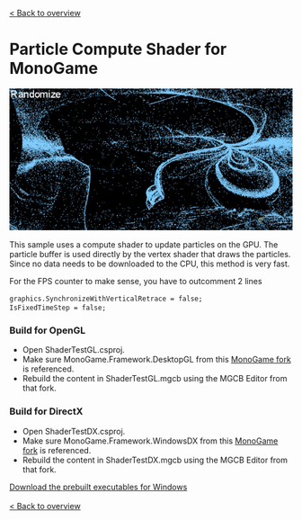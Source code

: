 [< Back to overview](https://github.com/cpt-max/MonoGame-Shader-Samples/tree/overview)

# Particle Compute Shader for MonoGame

![Screenshots](/Screenshot.jpg?raw=true)

This sample uses a compute shader to update particles on the GPU. 
The particle buffer is used directly by the vertex shader that draws the particles. Since no data needs to be downloaded to the CPU, this method is very fast.

For the FPS counter to make sense, you have to outcomment 2 lines
```
graphics.SynchronizeWithVerticalRetrace = false;
IsFixedTimeStep = false;
```

### Build for OpenGL
- Open ShaderTestGL.csproj.
- Make sure MonoGame.Framework.DesktopGL from this [MonoGame fork](https://github.com/cpt-max/MonoGame/tree/compute_shader) is referenced.
- Rebuild the content in ShaderTestGL.mgcb using the MGCB Editor from that fork.

### Build for DirectX
- Open ShaderTestDX.csproj.
- Make sure MonoGame.Framework.WindowsDX from this [MonoGame fork](https://github.com/cpt-max/MonoGame/tree/compute_shader) is referenced. 
- Rebuild the content in ShaderTestDX.mgcb using the MGCB Editor from that fork. 

[Download the prebuilt executables for Windows](https://www.dropbox.com/s/c5h81mtgw5pnctu/Monogame%20Shader%20Samples.zip?dl=1)
<br><br>
[< Back to overview](https://github.com/cpt-max/MonoGame-Shader-Samples/tree/overview)





